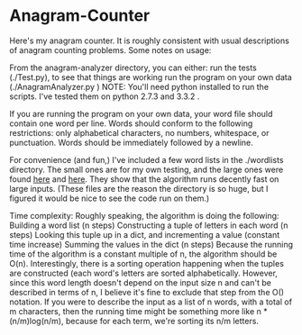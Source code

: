 Anagram-Counter
=================

Here's my anagram counter. It is roughly consistent with usual descriptions of
anagram counting problems. Some notes on usage:

From the anagram-analyzer directory, you can either:
run the tests (./Test.py), to see that things are working
run the program on your own data (./AnagramAnalyzer.py <wordfile>)
NOTE: You'll need python installed to run the scripts. I've tested them on
python 2.7.3 and 3.3.2 .

If you are running the program on your own data, your word file should contain
one word per line. Words should conform to the following restrictions: only
alphabetical characters, no numbers, whitespace, or punctuation. Words should be
immediately followed by a newline.

For convenience (and fun,) I've included a few word lists in the ./wordlists
directory. The small ones are for my own testing, and the large ones were found
[here](http://www.keithv.com/software/wlist/) and 
[here](http://codehappy.net/wordlist.htm). They show that the algorithm runs 
decently fast on large inputs.  (These files are the reason the directory is
 so huge, but I figured it would be nice to see the code run on them.)

Time complexity:
Roughly speaking, the algorithm is doing the following:
Building a word list (n steps)
Constructing a tuple of letters in each word (n steps)
Looking this tuple up in a dict, and incrementing a value (constant time
increase)
Summing the values in the dict (n steps)
Because the running time of the algorithm is a constant multiple of n, the
algorithm should be O(n). Interestingly, there is a sorting operation happening
when the tuples are constructed (each word's letters are sorted alphabetically.
However, since this word length doesn't depend on the input size n and can't be
described in terms of n, I believe it's fine to exclude that step from the O()
notation. If you were to describe the input as a list of n words, with a total
of m characters, then the running time might be something more like n *
(n/m)log(n/m), because for each term, we're sorting its n/m letters.
